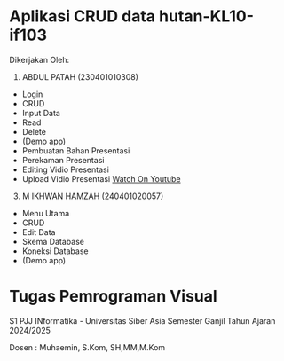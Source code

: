 # Aplikasi CRUD data hutan-KL10-if103
Dikerjakan Oleh:
1. ABDUL PATAH (230401010308)
- Login
- CRUD
- Input Data
- Read
- Delete
- (Demo app)
- Pembuatan Bahan Presentasi
- Perekaman Presentasi
- Editing Vidio Presentasi
- Upload Vidio Presentasi [Watch On Youtube](https://youtu.be/_h9xyZZaWZk?si=c_f9vukVgrqfJrwc)

3. M IKHWAN HAMZAH (240401020057)
- Menu Utama
- CRUD
- Edit Data
- Skema Database 
- Koneksi Database
- ⁠(Demo app)

# Tugas Pemrograman Visual
S1 PJJ INformatika - Universitas Siber Asia
Semester Ganjil Tahun Ajaran 2024/2025

Dosen : Muhaemin, S.Kom, SH,MM,M.Kom
